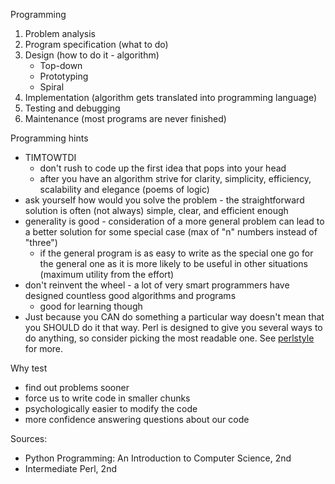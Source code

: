 Programming

1. Problem analysis
2. Program specification (what to do)
3. Design (how to do it - algorithm)
    * Top-down
    * Prototyping
    * Spiral
4. Implementation (algorithm gets translated into programming language)
5. Testing and debugging
6. Maintenance (most programs are never finished)

Programming hints

* TIMTOWTDI
    * don't rush to code up the first idea that pops into your head
    * after you have an algorithm strive for clarity, simplicity, efficiency, scalability and elegance (poems of logic)
* ask yourself how would you solve the problem - the straightforward solution is often (not always) simple, clear, and efficient enough
* generality is good - consideration of a more general problem can lead to a better solution for some special case (max of "n" numbers instead of "three")
    * if the general program is as easy to write as the special one go for the general one as it is more likely to be useful in other situations (maximum utility from the effort)
* don't reinvent the wheel - a lot of very smart programmers have designed countless good algorithms and programs
    * good for learning though
* Just because you CAN do something a particular way doesn't mean that you SHOULD do it that way. Perl is designed to give you several ways to do anything, so consider picking the most readable one. See [perlstyle](http://perldoc.perl.org/perlstyle.html) for more.

Why test

* find out problems sooner
* force us to write code in smaller chunks
* psychologically easier to modify the code
* more confidence answering questions about our code

Sources:

* Python Programming: An Introduction to Computer Science, 2nd
* Intermediate Perl, 2nd

